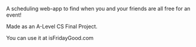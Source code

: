 A scheduling web-app to find when you and your friends are all free for an event!

Made as an A-Level CS Final Project.

You can use it at isFridayGood.com

